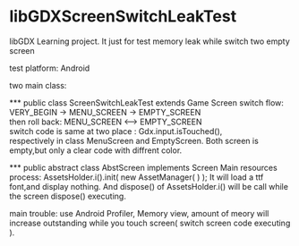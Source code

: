 # libGDXScreenSwitchLeakTest
libGDX Learning project. It just for test memory leak while switch two empty screen

test platform: Android

two main class:

*** public class ScreenSwitchLeakTest extends Game
Screen switch flow: VERY_BEGIN -> MENU_SCREEN -> EMPTY_SCREEN   
then roll back: MENU_SCREEN <--> EMPTY_SCREEN                   
switch code is same at two place : Gdx.input.isTouched(),       
respectively in class MenuScreen and EmptyScreen.
Both screen is empty,but only a clear code with diffrent color.

*** public abstract class AbstScreen implements Screen
Main resources process: AssetsHolder.i().init( new AssetManager( ) );
It will load a ttf font,and display nothing.
And dispose() of AssetsHolder.i() will be call while the screen dispose() executing.

main trouble:
use Android Profiler, Memory view, amount of meory will increase outstanding while you touch screen( switch screen code executing ).
